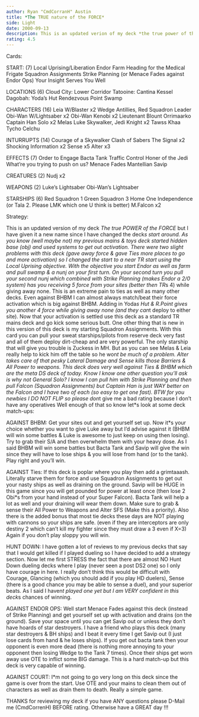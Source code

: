 ```yaml
---
author: Ryan "CmdCorranH" Austin
title: *The TRUE nature of the FORCE*
side: Light
date: 2000-09-13
description: This is an updated verion of my deck *the true power of the force* and it\'s gotten better. Use Mains & toys along with heavy SAC and ships to DOMINATE the game.
rating: 4.5
---
```

Cards: 

START: (7)
Local Uprising/Liberation
Endor
Farm
Heading for the Medical Frigate
Squadron Assignments
Strike Planning (or Menace Fades against Endor Ops)
Your Insight Serves You Well

LOCATIONS (6)
Cloud City: Lower Corridor
Tatooine: Cantina
Kessel
Dagobah: Yoda’s Hut
Rendezvous Point
Swamp

CHARACTERS (16)
Leia W/Blaster x2
Wedge Antillies, Red Squadron Leader
Obi-Wan W/Lightsaber x2
Obi-Wan Kenobi x2
Lieutenant Blount
Orrimaarko
Captain Han Solo x2
Melas
Luke Skywalker, Jedi Knight x2
Tawss Khaa
Tycho Celchu

INTURRUPTS (14)
Courage of a Skywalker
Clash of Sabers
The Signal x2
Shocking Information x2
Sense x5
Alter x3

EFFECTS (7)
Order to Engage
Bacta Tank
Traffic Control
Honer of the Jedi
What’re you trying to push on us?
Menace Fades
Mantellian Savip

CREATURES (2)
Nudj x2

WEAPONS (2)
Luke’s Lightsaber
Obi-Wan’s Lightsaber

STARSHIPS (6)
Red Squadron 1
Green Squadron 3
Home One
Independence (or Tala 2. Please LMK which one U think is better)
M.Falcon x2


Strategy: 

This is an updated version of my deck *The true POWER of the FORCE* but I have given it a new name since I have changed the deck*s start around. As you know (well maybe not) my previous mains & toys deck started hidden base (obj) and used systems to get out activation. There were two slight problems with this deck (gave away force & gave Ties more places to go and more activation) so I changed the start to a near TR start using the Local Uprising objective. With the objective you start Endor as well as farm and pull swamp & a nunj on your first turn. On your second turn you pull your second nunj which combined with Strike Planning (makes Endor a 2/0 system) has you receiving 5 force from your sites (better then TR*s 4) while giving away none. This is an extreme pain to ties as well as many other decks. Even against BHBM I can almost always match/beat their force activation which is big against BHBM. Adding in Yoda*s Hut & R.Point gives you another 4 force while giving away none (and they can*t deploy to either site). Now that your activation is settled use this deck as a standard TR mains deck and go kick some serious butt. One other thing that is new in this version of this deck is my starting Squadron Assignments. With this card you can pull your sweat starships/pilots from reserve deck very fast and all of them deploy dirt-cheap and are very powerful. The only starship that will give you trouble is Zuckess in MH. But as you can see Melas  & Leia really help to kick him off the table so he won*t be much of a problem. Alter takes care of that pesky Lateral Damage and Sense kills those Barriers & All Power to weapons. This deck does very well against Ties & BHBM which are the meta DS deck of today. Know I know one other question you&#8217;ll ask is *why not General Solo*? I know I can pull him with Strike Planning and then pull Falcon (Squadron Assignments) but Captain Han is just WAY better on the Falcon and I have two of each (so easy to get one fast).  BTW for you newbies I DO NOT FLIP so please don*t give me a bad rating because I don&#8217;t have any operatives Well enough of that so know let*s look at some deck match-ups:

AGAINST BHBM: Get your sites out and get yourself set up. Now it*s your choice whether you want to give Luke away but I&#8217;d advise against it (BHBM will win some battles & Luke is awesome to just keep on using then losing). Try to grab their S/A and then overwhelm them with your heavy dose. As I said BHBM will win some battles but Bacta Tank and Savip will give the win since they will have to lose ships & you will lose from hand (or to the tank). Play right and you&#8217;ll win.

AGAINST Ties: If this deck is poplar where you play then add a grimtaaash. Literally starve them for force and use Squadron Assignments to get out your nasty ships as well as draining on the ground. Savip will be HUGE in this game since you will get pounded for power at least once (then lose 2 Obi*s from your hand instead of your Super Falcon).  Bacta Tank will help a lot as well and your draining will wear them down. Make sure to grab & sense their All Power to Weapons and Alter SFS (Make this a priority). Also there is the added bonus that most tie decks these days are NOT playing with cannons so your ships are safe.	(even if they are interceptors are only destiny 2 which can&#8217;t kill my fighter since they must draw a 3 even if X=3) Again if you don&#8217;t play sloppy you will win.

HUNT DOWN: I have gotten a lot of reviews to my previous decks that say that I would get killed if I played dueling so I have decided to add a strategy section.  Now let me first STRESS the fact that there are almost NO Hunt Down dueling decks where I play (never seen a post DS2 one) so I only have courage in here. I really don&#8217;t think this would be difficult with Courage, Glancing (which you should add if you play HD duelers), Sense (there is a good chance you may be able to sense a duel), and your superior beats. As I said I haven*t played one yet but I am VERY confident in this deck*s chances of winning.

AGAINST ENDOR OPS: Well start Menace Fades against this deck (instead of Strike Planning) and get yourself set up with activation and drains (on the ground). Save your space until you can get Savip out or unless they don&#8217;t have hoards of star destroyers. I have a friend who plays this deck (many star destroyers & BH ships) and I beat it every time I get Savip out (I just lose cards from hand & he loses ships). If you get out bacta tank then your opponent is even more dead (there is nothing more annoying to your opponent then losing Wedge to the Tank 7 times). Once their ships get worn away use OTE to inflict some BIG damage. This is a hard match-up but this deck is very capable of winning.

AGAINST COURT: I*m not going to go very long on this deck since the game is over from the start. Use OTE and your mains to clean them out of characters as well as drain them to death. Really a simple game.

THANKS for reviewing my deck if you have ANY questions please D-Mail me (CmdCorrenH) BEFORE rating. Otherwise have a GREAT day !!!
